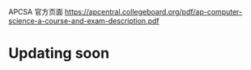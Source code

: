 APCSA 官方页面 https://apcentral.collegeboard.org/pdf/ap-computer-science-a-course-and-exam-description.pdf
# Updating soon
